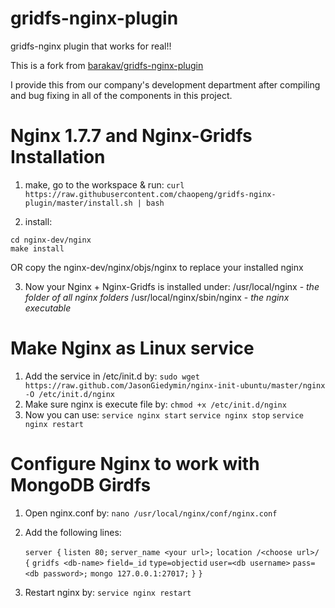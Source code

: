 gridfs-nginx-plugin
===================

gridfs-nginx plugin that works for real!!

This is a fork from [barakav/gridfs-nginx-plugin](https://github.com/barakav/gridfs-nginx-plugin)

I provide this from our company's development department
after compiling and bug fixing in all of the components in this project.

Nginx 1.7.7 and Nginx-Gridfs Installation
===================================

1. make, go to the workspace & run: 
`curl https://raw.githubusercontent.com/chaopeng/gridfs-nginx-plugin/master/install.sh | bash`

2. install: 

```{bash}
cd nginx-dev/nginx
make install
```

OR copy the nginx-dev/nginx/objs/nginx to replace your installed nginx

3. Now your Nginx + Nginx-Gridfs is installed under: 
/usr/local/nginx - *the folder of all nginx folders*
/usr/local/nginx/sbin/nginx - *the nginx executable*

Make Nginx as Linux service
===========================
1. Add the service in /etc/init.d by: 
`sudo wget https://raw.github.com/JasonGiedymin/nginx-init-ubuntu/master/nginx -O /etc/init.d/nginx`
2. Make sure nginx is execute file by: 
`chmod +x /etc/init.d/nginx`
3. Now you can use: 
  `service nginx start`
  `service nginx stop`
  `service nginx restart`


Configure Nginx to work with MongoDB Girdfs
===========================================
1. Open nginx.conf by: 
`nano /usr/local/nginx/conf/nginx.conf`
2. Add the following lines: 
	
	`server {`
		`listen 80;`
		`server_name <your url>;` 
		`location /<choose url>/ {`
		`gridfs <db-name>`
			`field=_id`
			`type=objectid`
			`user=<db username>`
			`pass=<db password>;`
		`mongo 127.0.0.1:27017;`
		`}`
	`}`

3. Restart nginx by: 
`service nginx restart`


